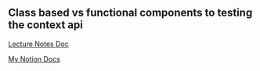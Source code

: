 ## Class based vs functional components to testing the context api
[Lecture Notes Doc](https://petal-estimate-4e9.notion.site/React-Part-1-1177dfd1073580069172fc54e33929c0)

[My Notion Docs](https://www.notion.so/React-Part-1-12158524825d807dbbd8fc9f1f72d5f0?pvs=4)